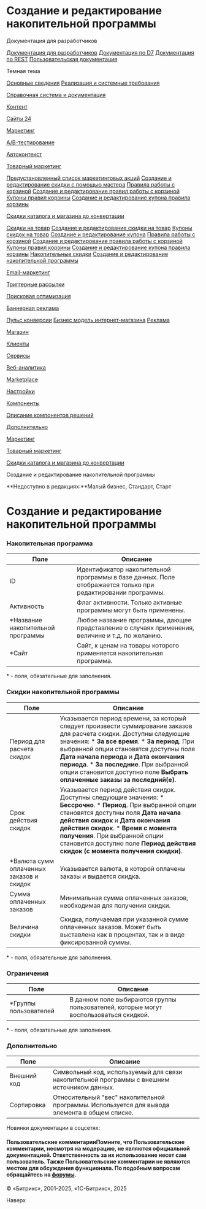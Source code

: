 # Создание и редактирование накопительной программы

Документация для разработчиков

[Документация для разработчиков](https://dev.1c-bitrix.ru/api_help/)
[Документация по D7](https://dev.1c-bitrix.ru/api_d7/)
[Документация по REST](https://dev.1c-bitrix.ru/rest_help/)
[Пользовательская документация](https://dev.1c-bitrix.ru/user_help/)

Темная тема

[Основные сведения](/user_help/index.php)
[Реализация и системные требования](/user_help/reqintro.php)

[Справочная система и документация](/user_help/help/index.php)

[Контент](/user_help/content/index.php)

[Сайты 24](/user_help/sites24/index.php)

[Маркетинг](/user_help/marketing/index.php)

[A/B-тестирование](/user_help/marketing/ab_testing/index.php)

[Автоконтекст](/user_help/marketing/context_adv/index.php)

[Товарный маркетинг](/user_help/marketing/discounts/index.php)

[Предустановленный список маркетинговых акций](/user_help/marketing/discounts/sale_discount_preset_list.php)
[Создание и редактирование скидки с помощью мастера](/user_help/marketing/discounts/sale_discount_preset_detail.php)
[Правила работы с корзиной](/user_help/marketing/discounts/sale_discount.php)
[Создание и редактирование правил работы с корзиной](/user_help/marketing/discounts/sale_discount_edit.php)
[Купоны правил корзины](/user_help/marketing/discounts/sale_discount_coupons.php)
[Создание и редактирование купона правила корзины](/user_help/marketing/discounts/sale_discount_coupon_edit.php)

[Скидки каталога и магазина до конвертации](/user_help/marketing/discounts/marketing_old/index.php)

[Скидки на товар](/user_help/marketing/discounts/marketing_old/cat_discount_admin.php)
[Создание и редактирование скидки на товар](/user_help/marketing/discounts/marketing_old/cat_discount_edit.php)
[Купоны скидок на товар](/user_help/marketing/discounts/marketing_old/cat_discount_coupon.php)
[Создание и редактирование купона](/user_help/marketing/discounts/marketing_old/cat_discount_coupon_edit.php)
[Правила работы с корзиной](/user_help/marketing/discounts/marketing_old/basket_rules.php)
[Создание и редактирование правила работы с корзиной](/user_help/marketing/discounts/marketing_old/rule_edit.php)
[Купоны правил корзины](/user_help/marketing/discounts/marketing_old/sale_discount_coupons.php)
[Создание и редактирование купона правила корзины](/user_help/marketing/discounts/marketing_old/sale_discount_coupon_edit.php)
[Накопительные скидки](/user_help/marketing/discounts/marketing_old/cat_discsave_admin.php)
[Создание и редактирование накопительной программы](/user_help/marketing/discounts/marketing_old/cat_discsave_edit.php)

[Email-маркетинг](/user_help/marketing/sender/index.php)

[Триггерные рассылки](/user_help/marketing/triggered_emails/index.php)

[Поисковая оптимизация](/user_help/marketing/seo/index.php)

[Баннерная реклама](/user_help/marketing/advertising/index.php)

[Пульс конверсии](/user_help/marketing/conversion_pulse.php)
[Бизнес модель интернет-магазина](/user_help/marketing/web_store_business_model.php)
[Реклама](/user_help/marketing/ads.php)

[Магазин](/user_help/store/index.php)

[Клиенты](/user_help/clients/index.php)

[Сервисы](/user_help/service/index.php)

[Веб-аналитика](/user_help/statistic/index.php)

[Marketplace](/user_help/marketplace/index.php)

[Настройки](/user_help/settings/index.php)

[Компоненты](/user_help/components/index.php)

[Описание компонентов решений](/user_help/description_decisions/index.php)

[Дополнительно](/user_help/additional/index.php)

[Маркетинг](/user_help/marketing/index.php)

[Товарный маркетинг](/user_help/marketing/discounts/index.php)

[Скидки каталога и магазина до конвертации](/user_help/marketing/discounts/marketing_old/index.php)

Создание и редактирование накопительной программы

**Недоступно в редакциях:**Малый бизнес, Стандарт, Старт

# Создание и редактирование накопительной программы

### Накопительная программа

| Поле | Описание |
| --- | --- |
| ID | Идентификатор накопительной программы в базе данных. Поле отображается только при редактировании программы. |
| Активность | Флаг активности. Только активные программы могут быть применены. |
| \*Название накопительной программы | Любое название программы, дающее представление о случаях применения, величине и т.д. по желанию. |
| \*Сайт | Сайт, к ценам на товары которого применяется накопительная программа. |

\* - поля, обязательные для заполнения.

### Скидки накопительной программы

| Поле | Описание |
| --- | --- |
| Период для расчета скидок | Указывается период времени, за который следует произвести суммирование заказов для расчета скидки. Доступны следующие значения:  * **За все время**. * **За период**. При выбранной опции становятся доступны поля **Дата начала периода** и **Дата окончания периода**. * **За последние**. При выбранной опции становится доступно поле **Выбрать оплаченные заказы за последний(е)**. |
| Срок действия скидок | Указывается период действия скидок. Доступны следующие значения:  * **Бессрочно**. * **Период**. При выбранной опции становятся доступны поля **Дата начала действия скидок** и **Дата окончания действия скидок**. * **Время с момента получения**. При выбранной опции становится доступно поле **Период действия скидок (с момента получения скидки)**. |
| \*Валюта сумм оплаченных заказов и скидок | Указывается валюта, в которой оплачены заказы и выдается скидка. |
| Сумма оплаченных заказов | Минимальная сумма оплаченных заказов, необходимая для получения скидки. |
| Величина скидки | Скидка, получаемая при указанной сумме оплаченных заказов. Может быть выставлена как в процентах, так и в виде фиксированной суммы. |

\* - поля, обязательные для заполнения.

### Ограничения

| Поле | Описание |
| --- | --- |
| \*Группы пользователей | В данном поле выбираются группы пользователей, которые могут воспользоваться скидкой. |

\* - поля, обязательные для заполнения.

### Дополнительно

| Поле | Описание |
| --- | --- |
| Внешний код | Символьный код, используемый для связи накопительной программы с внешним источником данных. |
| Сортировка | Относительный "вес" накопительной программы. Используется для вывода элемента в общем списке. |

Новинки документации в соцсетях:

#### Пользовательские комментарииПомните, что Пользовательские комментарии, несмотря на модерацию, не являются официальной документацией. Ответственность за их использование несет сам пользователь. Также Пользовательские комментарии не являются местом для обсуждения функционала. По подобным вопросам обращайтесь на [форумы](http://dev.1c-bitrix.ru/community/forums/group1/).

© «Битрикс», 2001-2025, «1С-Битрикс», 2025

Наверх